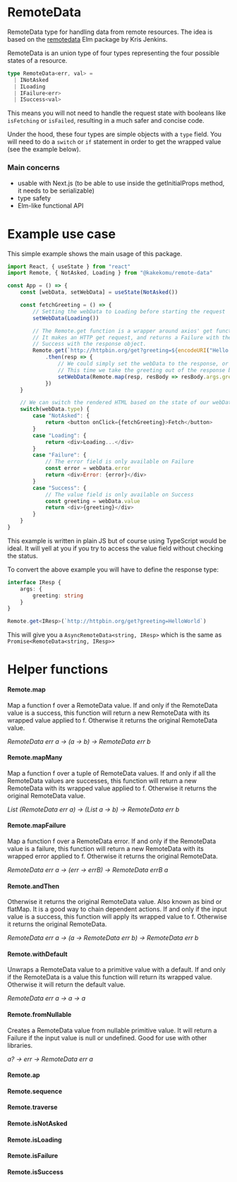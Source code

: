 # RemoteData
RemoteData type for handling data from remote resources.
The idea is based on the [remotedata](https://package.elm-lang.org/packages/krisajenkins/remotedata/latest/) Elm package
by Kris Jenkins.

RemoteData is an union type of four types representing the four possible states of a resource.

```typescript
type RemoteData<err, val> =
  | INotAsked
  | ILoading
  | IFailure<err>
  | ISuccess<val>
```

This means you will not need to handle the request state with booleans like `isFetching` or `isFailed`,
resulting in a much safer and concise code.

Under the hood, these four types are simple objects with a `type` field. You will need to do a
`switch` or `if` statement in order to get the wrapped value (see the example below).

### Main concerns
- usable with Next.js (to be able to use inside the getInitialProps method, it needs to be serializable)
- type safety
- Elm-like functional API

# Example use case

This simple example shows the main usage of this package.

```javascript
import React, { useState } from "react"
import Remote, { NotAsked, Loading } from "@kakekomu/remote-data"

const App = () => {
    const [webData, setWebData] = useState(NotAsked())

    const fetchGreeting = () => {
        // Setting the webData to Loading before starting the request
        setWebData(Loading())

        // The Remote.get function is a wrapper around axios' get function. 
        // It makes an HTTP get request, and returns a Failure with the error message or a 
        // Success with the response object.
        Remote.get(`http://httpbin.org/get?greeting=${encodeURI("Hello World!")}`)
            .then(resp => {
                // We could simply set the webData to the response, or do some mapping on it.
                // This time we take the greeting out of the response body.
                setWebData(Remote.map(resp, resBody => resBody.args.greeting))
            })
    }

    // We can switch the rendered HTML based on the state of our webData
    switch(webData.type) {
        case "NotAsked": {
            return <button onClick={fetchGreeting}>Fetch</button>
        }
        case "Loading": {
            return <div>Loading...</div>
        }
        case "Failure": {
            // The error field is only available on Failure
            const error = webData.error
            return <div>Error: {error}</div>
        }
        case "Success": {
            // The value field is only available on Success
            const greeting = webData.value
            return <div>{greeting}</div>
        }
    }
}
```

This example is written in plain JS but of course using TypeScript would be ideal.
It will yell at you if you try to access the value field without checking the status.

To convert the above example you will have to define the response type:

```typescript
interface IResp {
    args: {
        greeting: string
    }
}

Remote.get<IResp>(`http://httpbin.org/get?greeting=HelloWorld`)
```

This will give you a `AsyncRemoteData<string, IResp>` which is the same as `Promise<RemoteData<string, IResp>>`

# Helper functions

#### Remote.map
Map a function f over a RemoteData value.
If and only if the RemoteData value is a success, this function will
return a new RemoteData with its wrapped value applied to f.
Otherwise it returns the original RemoteData value.
 
*RemoteData err a -> (a -> b) -> RemoteData err b*

#### Remote.mapMany

Map a function f over a tuple of RemoteData values.
If and only if all the RemoteData values are successes, this function will
return a new RemoteData with its wrapped value applied to f.
Otherwise it returns the original RemoteData value.

*List (RemoteData err a) -> (List a -> b) -> RemoteData err b*

#### Remote.mapFailure

Map a function f over a RemoteData error.
If and only if the RemoteData value is a failure, this function will
return a new RemoteData with its wrapped error applied to f.
Otherwise it returns the original RemoteData.

*RemoteData err a -> (err -> errB) -> RemoteData errB a*

#### Remote.andThen

Otherwise it returns the original RemoteData value.
Also known as bind or flatMap. It is a good way to chain dependent actions.
If and only if the input value is a success, this function will
apply its wrapped value to f.
Otherwise it returns the original RemoteData.


*RemoteData err a -> (a -> RemoteData err b) -> RemoteData err b*

#### Remote.withDefault

Unwraps a RemoteData value to a primitive value with a default.
If and only if the RemoteData is a value this function will return its
wrapped value. Otherwise it will return the default value.

*RemoteData err a -> a -> a*

#### Remote.fromNullable

Creates a RemoteData value from nullable primitive value.
It will return a Failure if the input value is null or undefined.
Good for use with other libraries.

*a? -> err -> RemoteData err a*

#### Remote.ap
#### Remote.sequence
#### Remote.traverse
#### Remote.isNotAsked
#### Remote.isLoading
#### Remote.isFailure
#### Remote.isSuccess
